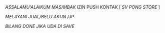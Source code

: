 *ASSALAMU'ALAIKUM MAS/MBAK* 
 IZIN PUSH KONTAK   [ *SV PONG STORE* ] 
  

 *MELAYANI JUAL/BELU AKUN /JP* 
 
 *BILANG DONE JIKA UDA DI SAVE*

